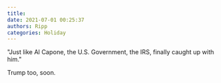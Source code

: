 ```yaml
---
title: 
date: 2021-07-01 00:25:37
authors: Ripp
categories: Holiday
---
```


 "Just like Al Capone, the U.S. Government, the IRS, finally caught up with him."

Trump too, soon.